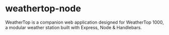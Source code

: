 # weathertop-node
WeatherTop is a companion web application designed for WeatherTop 1000, a modular weather station built with Express, Node &amp; Handlebars.
